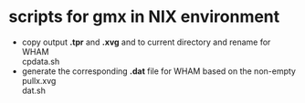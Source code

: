 # scripts for gmx in NIX environment
- copy output **.tpr** and **.xvg** and  to current directory and rename for WHAM  
    cpdata.sh
- generate the corresponding **.dat** file for WHAM based on the non-empty pullx.xvg  
    dat.sh
